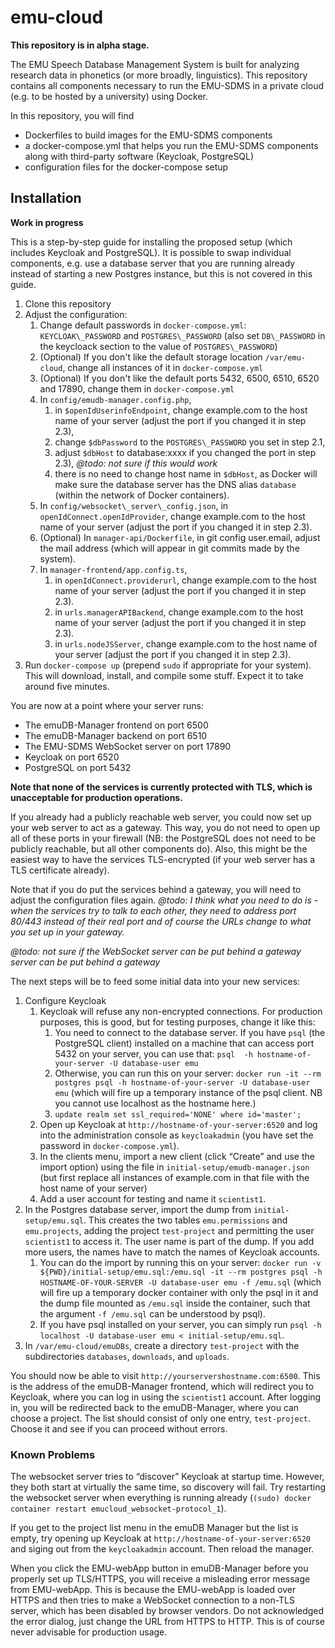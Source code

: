 # emu-cloud

**This repository is in alpha stage.**

The EMU Speech Database Management System is built for analyzing research data in phonetics (or more broadly, linguistics). This repository contains all components necessary to run the EMU-SDMS in a private cloud (e.g. to be hosted by a university) using Docker.

In this repository, you will find

- Dockerfiles to build images for the EMU-SDMS components
- a docker-compose.yml that helps you run the EMU-SDMS components along with third-party software (Keycloak, PostgreSQL)
- configuration files for the docker-compose setup

## Installation

**Work in progress**

This is a step-by-step guide for installing the proposed setup (which includes Keycloak and PostgreSQL). It is possible to swap individual components, e.g. use a database server that you are running already instead of starting a new Postgres instance, but this is not covered in this guide.

1. Clone this repository
2. Adjust the configuration:
   1. Change default passwords in ```docker-compose.yml```: ```KEYCLOAK\_PASSWORD``` and ```POSTGRES\_PASSWORD``` (also set ```DB\_PASSWORD``` in the keycloack section to the value of ```POSTGRES\_PASSWORD```)
   2. (Optional) If you don't like the default storage location ```/var/emu-cloud```, change all instances of it in ```docker-compose.yml```
   3. (Optional) If you don't like the default ports 5432, 6500, 6510, 6520 and 17890, change them in ```docker-compose.yml```
   4. In ```config/emudb-manager.config.php```,
      1. in ```$openIdUserinfoEndpoint```, change example.com to the host name of your server (adjust the port if you changed it in step 2.3),
      2. change ```$dbPassword``` to the ```POSTGRES\_PASSWORD``` you set in step 2.1,
      3. adjust ```$dbHost``` to database:xxxx if you changed the port in step 2.3), *@todo: not sure if this would work*
      4. there is no need to change host name in ```$dbHost```, as Docker will make sure the database server has the DNS alias ```database``` (within the network of Docker containers).
   5. In ```config/websocket\_server\_config.json```, in ```openIdConnect.openIdProvider```, change example.com to the host name of your server (adjust the port if you changed it in step 2.3).
   6. (Optional) In ```manager-api/Dockerfile```, in git config user.email, adjust the mail address (which will appear in git commits made by the system).
   7. In ```manager-frontend/app.config.ts```,
      1. in ```openIdConnect.providerurl```, change example.com to the host name of your server (adjust the port if you changed it in step 2.3).
      2. in ```urls.managerAPIBackend```, change example.com to the host name of your server (adjust the port if you changed it in step 2.3).
      3. in ```urls.nodeJSServer```, change example.com to the host name of your server (adjust the port if you changed it in step 2.3).
3. Run ```docker-compose up``` (prepend ```sudo``` if appropriate for your system). This will download, install, and compile some stuff. Expect it to take around five minutes.

You are now at a point where your server runs:

- The emuDB-Manager frontend on port 6500
- The emuDB-Manager backend on port 6510
- The EMU-SDMS WebSocket server on port 17890
- Keycloak on port 6520
- PostgreSQL on port 5432

**Note that none of the services is currently protected with TLS, which is unacceptable for production operations.**

If you already had a publicly reachable web server, you could now set up your web server to act as a gateway. This way, you do not need to open up all of these ports in your firewall (NB: the PostgreSQL does not need to be publicly reachable, but all other components do). Also, this might be the easiest way to have the services TLS-encrypted (if your web server has a TLS certificate already).

Note that if you do put the services behind a gateway, you will need to adjust the configuration files again. *@todo: I think what you need to do is - when the services try to talk to each other, they need to address port 80/443 instead of their real port and of course the URLs change to what you set up in your gateway.*

*@todo: not sure if the WebSocket server can be put behind a gateway server can be put behind a gateway*

The next steps will be to feed some initial data into your new services:

1. Configure Keycloak
   1. Keycloak will refuse any non-encrypted connections. For production purposes, this is good, but for testing purposes, change it like this:
      1. You need to connect to the database server. If you have ```psql``` (the PostgreSQL client) installed on a machine that can access port 5432 on your server, you can use that: ```psql  -h hostname-of-your-server -U database-user emu```
      2. Otherwise, you can run this on your server: ```docker run -it --rm postgres psql -h hostname-of-your-server -U database-user emu``` (which will fire up a temporary instance of the psql client. NB you cannot use localhost as the hostname here.)
      3. ```update realm set ssl_required='NONE' where id='master';```
   2. Open up Keycloak at ```http://hostname-of-your-server:6520``` and log into the administration console as ```keycloakadmin``` (you have set the password in ```docker-compose.yml```).
   3. In the clients menu, import a new client (click “Create” and use the import option) using the file in ```initial-setup/emudb-manager.json``` (but first replace all instances of example.com in that file with the host name of your server)
   4. Add a user account for testing and name it ```scientist1```.
2. In the Postgres database server, import the dump from ```initial-setup/emu.sql```. This creates the two tables ```emu.permissions``` and ```emu.projects```, adding the project ```test-project``` and permitting the user ```scientist1``` to access it. The user name is part of the dump. If you add more users, the names have to match the names of Keycloak accounts.
   1. You can do the import by running this on your server: ```docker run -v ${PWD}/initial-setup/emu.sql:/emu.sql -it --rm postgres psql -h HOSTNAME-OF-YOUR-SERVER -U database-user emu -f /emu.sql``` (which will fire up a temporary docker container with only the psql in it and the dump file mounted as ```/emu.sql``` inside the container, such that the argument ```-f /emu.sql``` can be understood by psql).
   2. If you have psql installed on your server, you can simply run ```psql -h localhost -U database-user emu < initial-setup/emu.sql```.
3. In ```/var/emu-cloud/emuDBs```, create a directory ```test-project``` with the subdirectories ```databases```, ```downloads```, and ```uploads```.

You should now be able to visit ```http://yourservershostname.com:6500```. This is the address of the emuDB-Manager frontend, which will redirect you to Keycloak, where you can log in using the ```scientist1``` account. After logging in, you will be redirected back to the emuDB-Manager, where you can choose a project. The list should consist of only one entry, ```test-project```. Choose it and see if you can proceed without errors.

### Known Problems

The websocket server tries to “discover” Keycloak at startup time. However, they both start at virtually the same time, so discovery will fail. Try restarting the websocket server when everything is running already (```(sudo) docker container restart emucloud_websocket-protocol_1```).

If you get to the project list menu in the emuDB Manager but the list is empty, try opening up Keycloak at ```http://hostname-of-your-server:6520``` and siging out from the ```keycloakadmin``` account. Then reload the manager.

When you click the EMU-webApp button in emuDB-Manager before you properly set up TLS/HTTPS, you will receive a misleading error message from EMU-webApp. This is because the EMU-webApp is loaded over HTTPS and then tries to make a WebSocket connection to a non-TLS server, which has been disabled by browser vendors. Do not acknowledged the error dialog, just change the URL from HTTPS to HTTP. This is of course never advisable for production usage.
